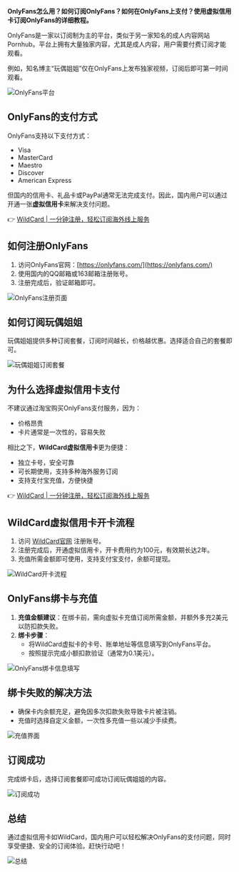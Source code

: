 **OnlyFans怎么用？如何订阅OnlyFans？如何在OnlyFans上支付？使用虚拟信用卡订阅OnlyFans的详细教程。**

OnlyFans是一家以订阅制为主的平台，类似于另一家知名的成人内容网站Pornhub。平台上拥有大量独家内容，尤其是成人内容，用户需要付费订阅才能观看。

例如，知名博主“玩偶姐姐”仅在OnlyFans上发布独家视频，订阅后即可第一时间观看。

![OnlyFans平台](https://chatgptgogogo.oss-cn-shanghai.aliyuncs.com/img/9b725ff35e13c13778a041830c5af565.png)

## OnlyFans的支付方式

OnlyFans支持以下支付方式：
- Visa
- MasterCard
- Maestro
- Discover
- American Express

但国内的信用卡、礼品卡或PayPal通常无法完成支付。因此，国内用户可以通过开通一张**虚拟信用卡**来解决支付问题。

👉 [WildCard | 一分钟注册，轻松订阅海外线上服务](https://bit.ly/bewildcard)

## 如何注册OnlyFans

1. 访问OnlyFans官网：[https://onlyfans.com/](https://onlyfans.com/)
2. 使用国内的QQ邮箱或163邮箱注册账号。
3. 注册完成后，验证邮箱即可。

![OnlyFans注册页面](https://chatgptgogogo.oss-cn-shanghai.aliyuncs.com/img/5ef7da42244b638e45ac80f31bbb2844.png)

## 如何订阅玩偶姐姐

玩偶姐姐提供多种订阅套餐，订阅时间越长，价格越优惠。选择适合自己的套餐即可。

![玩偶姐姐订阅套餐](https://chatgptgogogo.oss-cn-shanghai.aliyuncs.com/img/c69a00d50097d84e9208ba2866531dfd.png)

## 为什么选择虚拟信用卡支付

不建议通过淘宝购买OnlyFans支付服务，因为：
- 价格昂贵
- 卡片通常是一次性的，容易失败

相比之下，**WildCard虚拟信用卡**更为便捷：
- 独立卡号，安全可靠
- 可长期使用，支持多种海外服务订阅
- 支持支付宝充值，方便快捷

👉 [WildCard | 一分钟注册，轻松订阅海外线上服务](https://bit.ly/bewildcard)

## WildCard虚拟信用卡开卡流程

1. 访问 [WildCard官网](https://bit.ly/bewildcard) 注册账号。
2. 注册完成后，开通虚拟信用卡，开卡费用约为100元，有效期长达2年。
3. 充值所需金额即可使用，支持支付宝支付，余额可提现。

![WildCard开卡流程](https://chatgptgogogo.oss-cn-shanghai.aliyuncs.com/img/c292714bc97f6ce8b2c9c100fe2d3387.png)

## OnlyFans绑卡与充值

1. **充值金额建议**：在绑卡前，需向虚拟卡充值订阅所需金额，并额外多充2美元以防扣款失败。
2. **绑卡步骤**：
   - 将WildCard虚拟卡的卡号、账单地址等信息填写到OnlyFans平台。
   - 按照提示完成小额扣款验证（通常为0.1美元）。

![OnlyFans绑卡信息填写](https://chatgptgogogo.oss-cn-shanghai.aliyuncs.com/img/4879bbd939f03662bad30adac44807a4.png)

## 绑卡失败的解决方法

- 确保卡内余额充足，避免因多次扣款失败导致卡片被注销。
- 充值时选择自定义金额，一次性多充值一些以减少手续费。

![充值界面](https://chatgptgogogo.oss-cn-shanghai.aliyuncs.com/img/42b5902082f5fd97e006866849a34f39.png)

## 订阅成功

完成绑卡后，选择订阅套餐即可成功订阅玩偶姐姐的内容。

![订阅成功](https://chatgptgogogo.oss-cn-shanghai.aliyuncs.com/img/e9515b05a71156181c1634ef50605624.png)

## 总结

通过虚拟信用卡如WildCard，国内用户可以轻松解决OnlyFans的支付问题，同时享受便捷、安全的订阅体验。赶快行动吧！

![总结](https://chatgptgogogo.oss-cn-shanghai.aliyuncs.com/img/4c1e8400c8b419081fcb14347f61e6a8.png)